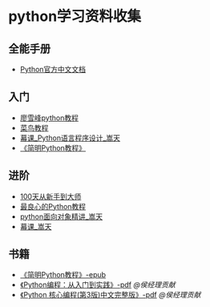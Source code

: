 # python学习资料收集

## 全能手册
- [Python官方中文文档](https://docs.python.org/zh-cn/3/)

## 入门
- [廖雪峰python教程](https://www.liaoxuefeng.com/wiki/1016959663602400)
- [菜鸟教程](https://www.runoob.com/python3/python3-tutorial.html)
- [幕课_Python语言程序设计_嵩天](https://www.icourse163.org/course/BIT-268001)
- [《简明Python教程》](https://github.com/LenKiMo/byte-of-python)

## 进阶
- [100天从新手到大师](https://github.com/jackfrued/Python-100-Days)
- [最良心的Python教程](https://github.com/TwoWater/Python)
- [python面向对象精讲_嵩天](https://b23.tv/BV12J411g7TR/p1)
- [幕课_嵩天](https://www.icourse163.org/u/songtian425?userId=4462001&_trace_c_p_k2_=2287a6b9b75a44c89aca1b969305b34c)

## 书籍
- [《简明Python教程》-epub](lib/byte-of-python-chinese-edition.epub)
- [《Python编程：从入门到实践》-pdf](lib/[图灵程序设计丛书].Python编程：从入门到实践.pdf)  *@侯经理贡献*
- [《Python 核心编程(第3版)中文完整版》-pdf](/lib/Python%20核心编程(第3版)中文完整版.pdf)  *@侯经理贡献*
